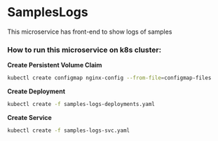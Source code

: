 # SamplesLogs
This microservice has front-end to show logs of samples

### How to run this microservice on k8s cluster:
**Create Persistent Volume Claim**
```bash
kubectl create configmap nginx-config --from-file=configmap-files
```

**Create Deployment**
```bash
kubectl create -f samples-logs-deployments.yaml
```

**Create Service**
```bash
kubectl create -f samples-logs-svc.yaml
```
